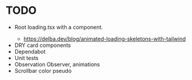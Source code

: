# TODO

- Root loading.tsx with a <Skeleton> component.
  - https://delba.dev/blog/animated-loading-skeletons-with-tailwind
- DRY card components
- Dependabot
- Unit tests
- Observation Observer, animations
- Scrollbar color pseudo
